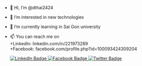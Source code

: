 - 👋 Hi, I’m @dthai2424
- 👀 I’m interested in new technologies
- 🌱 I’m currently learning in Sai Gon university
- 📫 You can reach me on <br>  +LinkedIn: linkedin.com/in/221973289 <br>  +Facebook: facebook.com/profile.php?id=100093424309204
   
   <div id="badges">
  <a href="[linkedin.com/in/221973289](https://www.linkedin.com/in/221973289/)">
    <img src="https://img.shields.io/badge/LinkedIn-blue?style=for-the-badge&logo=linkedin&logoColor=white" alt="LinkedIn Badge"/>
  </a>
  <a href="https://www.facebook.com/profile.php?id=100093424309204">
    <img src="http://i.imgur.com/P3YfQoD.png" alt="Facebook Badge"/>
  </a>
  <a href="[your-twitter-URL](https://www.facebook.com/profile.php?id=100093424309204)">
    <img src="https://img.shields.io/badge/Twitter-blue?style=for-the-badge&logo=twitter&logoColor=white" alt="Twitter Badge"/>
  </a>
</div>

